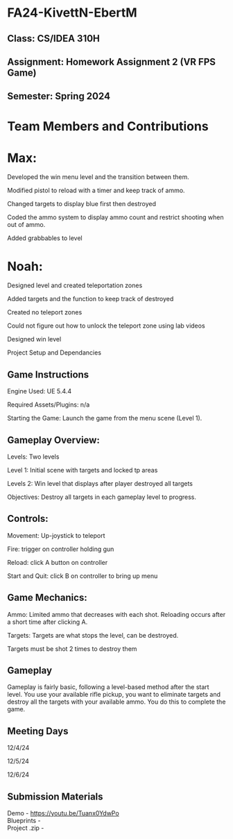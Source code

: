 # FA24-KivettN-EbertM

 ## Class: CS/IDEA 310H
## Assignment: Homework Assignment 2 (VR FPS Game)
## Semester: Spring 2024


# Team Members and Contributions

# Max:
Developed the win menu level and the transition between them.

Modified pistol to reload  with a timer and keep track of ammo.

Changed targets to display blue first then destroyed

Coded the ammo system to display ammo count and restrict shooting when out of ammo.

Added grabbables to level

# Noah:
Designed level and created teleportation zones

Added targets and the function to keep track of destroyed

Created no teleport zones

Could not figure out how to unlock the teleport zone using lab videos

Designed win level

Project Setup and Dependancies



## Game Instructions
Engine Used: UE 5.4.4

Required Assets/Plugins: n/a

 Starting the Game:
  Launch the game from the menu scene (Level 1).
  
## Gameplay Overview:
  Levels: Two levels
  
   Level 1: Initial scene with targets and locked tp areas
   
   Levels 2: Win level that displays after player destroyed all targets
   
  Objectives: Destroy all targets in each gameplay level to progress.
  
  ## Controls:
  Movement: Up-joystick to teleport
  
  Fire: trigger on controller holding gun

  Reload: click A button on controller
  
  Start and Quit: click B on controller to bring up menu
  
## Game Mechanics:
  
  Ammo: Limited ammo that decreases with each shot. Reloading occurs after a short time after clicking A.
  
  Targets: Targets are what stops the level, can be destroyed.
  
  Targets must be shot 2 times to destroy them
  
  ## Gameplay
   Gameplay is fairly basic, following a level-based method after the start level. You use your available rifle pickup, you want to eliminate targets and destroy all the targets with your available ammo. You do this to complete the game. 

   ## Meeting Days

   12/4/24

   12/5/24

   12/6/24

   ## Submission Materials

   Demo - https://youtu.be/Tuanx0YdwPo<br>
   Blueprints - <br>
   Project .zip - <br>
